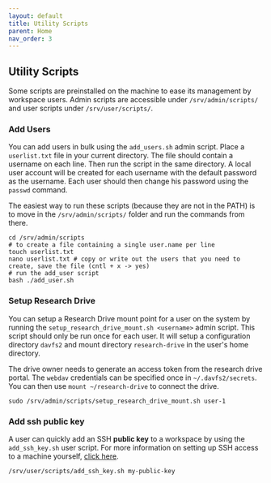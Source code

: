 ```yaml
---
layout: default
title: Utility Scripts
parent: Home
nav_order: 3
---
```


## Utility Scripts

Some scripts are preinstalled on the machine to ease its management by workspace users. Admin scripts are accessible under `/srv/admin/scripts/` and user scripts under `/srv/user/scripts/`.

### Add Users

You can add users in bulk using the `add_users.sh` admin script. Place a `userlist.txt` file in your current directory. The file should contain a username on each line. Then run the script in the same directory. A local user account will be created for each username with the default password as the username. Each user should then change his password using the `passwd` command.

The easiest way to run these scripts (because they are not in the PATH) is to move in the `/srv/admin/scripts/` folder and run the commands from there. 
```shell
cd /srv/admin/scripts 
# to create a file containing a single user.name per line
touch userlist.txt
nano userlist.txt # copy or write out the users that you need to create, save the file (cntl + x -> yes)
# run the add_user script
bash ./add_user.sh
```

### Setup Research Drive

You can setup a Research Drive mount point for a user on the system by running the `setup_research_drive_mount.sh <username>` admin script. This script should only be run once for each user. It will setup a configuration directory `davfs2` and mount directory `research-drive` in the user's home directory.

The drive owner needs to generate an access token from the research drive portal.
The `webdav` credentials can be specified once in `~/.davfs2/secrets`.
You can then use `mount ~/research-drive` to connect the drive.

```shell
sudo /srv/admin/scripts/setup_research_drive_mount.sh user-1
```

### Add ssh public key

A user can quickly add an SSH **public key** to a workspace by using the `add_ssh_key.sh` user script.
For more information on setting up SSH access to a machine yourself, [click here](/docs/faq/#setup-ssh-access-to-your-workspace).

```shell
/srv/user/scripts/add_ssh_key.sh my-public-key
```
